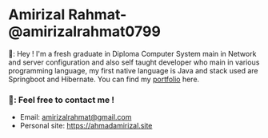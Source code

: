 # Amirizal Rahmat-@amirizalrahmat0799
👋: Hey ! I'm a fresh graduate in Diploma Computer System main in Network and server configuration and also self taught developer who main in various programming language, my first native language is Java and stack used are Springboot and Hibernate. You can find my [portfolio](https://amirizalrahmat0799.github.io/myPortfolio) here.

### 💬: Feel free to contact me !
- Email: amirizalrahmat@gmail.com
- Personal site: https://ahmadamirizal.site

